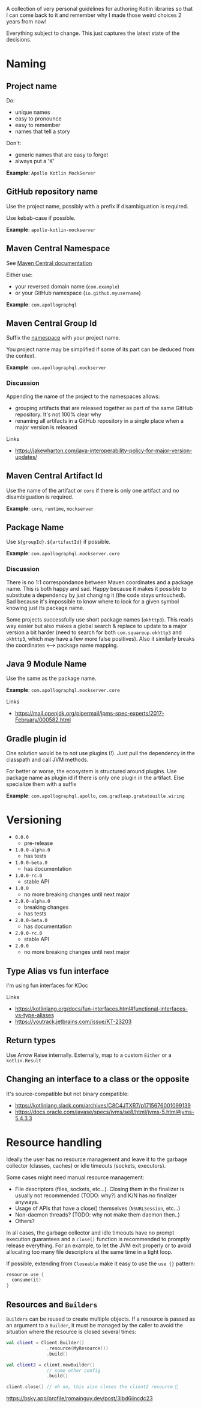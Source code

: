 A collection of very personal guidelines for authoring Kotlin libraries so that I can come back to it and remember why I made those weird choices 2 years from now!

Everything subject to change. This just captures the latest state of the decisions.

# Naming

## Project name

Do:

* unique names
* easy to pronounce
* easy to remember
* names that tell a story

Don't:

* generic names that are easy to forget
* always put a 'K'

**Example**: `Apollo Kotlin MockServer`

## GitHub repository name

Use the project name, possibly with a prefix if disambiguation is required.

Use kebab-case if possible.

**Example**: `apollo-kotlin-mockserver`

## Maven Central Namespace

See [Maven Central documentation](https://central.sonatype.org/register/namespace/)

Either use:

* your reversed domain name (`com.example`)
* or your GitHub namespace (`io.github.myusername`)

**Example**: `com.apollographql`

## Maven Central Group Id

Suffix the [namespace](#maven-central-namespace) with your project name. 

You project name may be simplified if some of its part can be deduced from the context.

**Example**: `com.apollographql.mockserver`

### Discussion

Appending the name of the project to the namespaces allows:

* grouping artifacts that are released together as part of the same GitHub repository. It's not 100% clear why 
* renaming all artifacts in a GitHub repository in a single place when a major version is released

Links
* https://jakewharton.com/java-interoperability-policy-for-major-version-updates/

## Maven Central Artifact Id

Use the name of the artifact or `core` if there is only one artifact and no disambiguation is required.

**Example**: `core`, `runtime`, `mockserver`

## Package Name

Use `${groupId}.${artifactId}` if possible.

**Example**: `com.apollographql.mockserver.core`

### Discussion

There is no 1:1 correspondance between Maven coordinates and a package name. This is both happy and sad. Happy because it makes it possible to substitute a dependency by just changing it (the code stays untouched). Sad because it's impossible to know where to look for a given symbol knowing just its package name.

Some projects successfully use short package names (`okhttp3`). This reads way easier but also makes a global search & replace to update to a major version a bit harder (need to search for both `com.squareup.okhttp3` and `okhttp3`, which may have a few more false positives). Also it similarly breaks the coordinates <--> package name mapping.

## Java 9 Module Name

Use the same as the package name.

**Example**: `com.apollographql.mockserver.core`

Links
* https://mail.openjdk.org/pipermail/jpms-spec-experts/2017-February/000582.html

## Gradle plugin id

One solution would be to not use plugins (!). Just pull the dependency in the classpath and call JVM methods. 

For better or worse, the ecosystem is structured around plugins. Use package name as plugin id if there is only one plugin in the artifact. Else specialize them with a suffix

**Example**: `com.apollographql.apollo`, `com.gradleup.gratatouille.wiring`

# Versioning

* `0.0.0` 
  * pre-release
* `1.0.0-alpha.0`
  * has tests
* `1.0.0-beta.0`
  * has documentation
* `1.0.0-rc.0`
  * stable API
* `1.0.0`
  * no more breaking changes until next major
* `2.0.0-alpha.0`
  * breaking changes
  * has tests
* `2.0.0-beta.0`
  * has documentation
* `2.0.0-rc.0`
  * stable API
* `2.0.0`
  * no more breaking changes until next major

## Type Alias vs fun interface

I'm using fun interfaces for KDoc

Links
* https://kotlinlang.org/docs/fun-interfaces.html#functional-interfaces-vs-type-aliases
* https://youtrack.jetbrains.com/issue/KT-23203

## Return types

Use Arrow Raise internally. Externally, map to a custom `Either` or a `kotlin.Result`


## Changing an interface to a class or the opposite

It's source-compatible but not binary compatible:
* https://kotlinlang.slack.com/archives/C8C4JTXR7/p1715676001099139
* https://docs.oracle.com/javase/specs/jvms/se8/html/jvms-5.html#jvms-5.4.3.3


# Resource handling

Ideally the user has no resource management and leave it to the garbage collector (classes, caches) or idle timeouts (sockets, executors).

Some cases might need manual resource management:
  * File descriptors (files, sockets, etc...). Closing them in the finalizer is usually not recommended (TODO: why?) and K/N has no finalizer anyways.
  * Usage of APIs that have a close() themselves (`NSURLSession`, etc...)
  * Non-daemon threads? (TODO: why not make them daemon then..)
  * Others?

In all cases, the garbage collector and idle timeouts have no prompt execution guarantees and a `close()` function is recommended to promptly release everything. For an example, to let the JVM exit properly or to avoid allocating too many file descriptors at the same time in a tight loop.

If possible, extending from `Closeable` make it easy to use the `use {}` pattern:

```kotlin
resource.use {
  consume(it)
}
```

## Resources and `Builders`

`Builders` can be reused to create multiple objects. If a resource is passed as an argument to a `Builder`, it must be managed by the caller to avoid the situation where the resource is closed several times:

```kotlin
val client = Client.Builder()
               .resource(MyResource())
               .build()

val client2 = client.newBuilder()
               // some other config
               .build()

client.close() // oh no, this also closes the client2 resource 🙈
```


https://bsky.app/profile/romainguy.dev/post/3lbd6iincdc23
